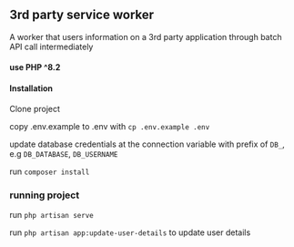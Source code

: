 ## 3rd party service worker
A worker that users information on a 3rd party application through batch API call intermediately

#### use PHP ^8.2


#### Installation
Clone project

copy .env.example to .env with `cp .env.example .env`

update database credentials at the connection variable with prefix of `DB_`, e.g `DB_DATABASE`, `DB_USERNAME`

run `composer install`

### running project

run `php artisan serve`

run `php artisan app:update-user-details` to update user details 

